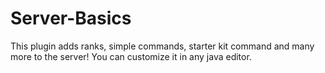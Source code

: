 # Server-Basics
This plugin adds ranks, simple commands, starter kit command and many more to the server! You can customize it in any java editor. 
